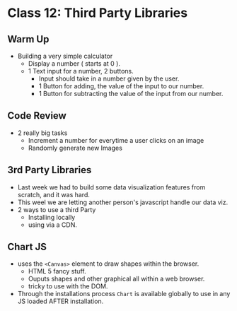 # Class 12: Third Party Libraries

## Warm Up

- Building a very simple calculator
  - Display a number ( starts at 0 ).
  - 1 Text input for a number, 2 buttons.
    - Input should take in a number given by the user.
    - 1 Button for adding, the value of the input to our number.
    - 1 Button for subtracting the value of the input from our number.

## Code Review

- 2 really big tasks
  - Increment a number for everytime a user clicks on an image
  - Randomly generate new Images

## 3rd Party Libraries

- Last week we had to build some data visualization features from scratch, and it was hard.
- This weel we are letting another person's javascript handle our data viz.
- 2 ways to use a third Party
  - Installing locally 
  - using via a CDN.

## Chart JS

- uses the `<Canvas>` element to draw shapes within the browser.
  - HTML 5 fancy stuff.
  - Ouputs shapes and other graphical all within a web browser.
  - tricky to use with the DOM.
- Through the installations process `Chart` is available globally to use in any JS loaded AFTER installation.